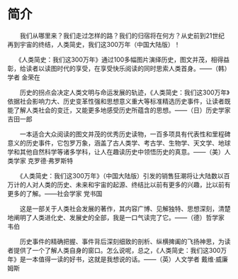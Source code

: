 # 简介

　　我们从哪里来？我们走过怎样的路？我们的归宿将在何方？从史前到21世纪再到宇宙的终结，人类简史，我们这300万年（中国大陆版）！

　
《人类简史：我们这300万年》通过100多幅图片演绎历史，图文并茂，相得益彰，给读者以读图时代的享受，在享受快乐阅读的同时思索人类首身。——（韩）学者 金荣在

　　历史的拐点会决定人类文明与命运发展的轨迹，《人类简史：我们这300万年》依据社会影响力大、历史变革性强和思想意义重大等标准精选历史事件，让读者既能了解人类社会的变迁，又能更多地感受历史所蕴含的思想。——（日）历史学家 吉田一郎

　　一本适合大众阅读的图文并茂的优秀历史读物，一百多项具有代表性和里程碑意义的历史事件，它包罗万象，涵盖了古人类学、考古学、生物学、天文学、地球学和其他自然科学等诸多学科，让人在趣读历史中领悟历史的真意。——（美）人类学家 克罗德·弗罗斯特

　　《人类简史：我们这300万年》（中国大陆版）引发的销售狂潮将让大陆数以百万计的人对人类的历史、未来和宇宙的起源、终结比以前有更多的兴趣，比以前有更多的了解。——社会学家 党书国

　　这是一部关于人类社会发展的著作，其内容广博、见解独特、思想深刻，清楚地阐明了人类进化史、发展史的全部，我是一口气读完了它。——（德）哲学家 韦伯

　　历史事件的精确把握、事件背后深刻细致的剖析、纵横捭阖的飞扬神思，为读者提供了一个了解人类自身的窗口。怎么说呢，总之，《人类简史：我们这300万年》是一本值得一读的好书，这就是我想说的话。——（英）人文学者 戴维·威廉姆斯